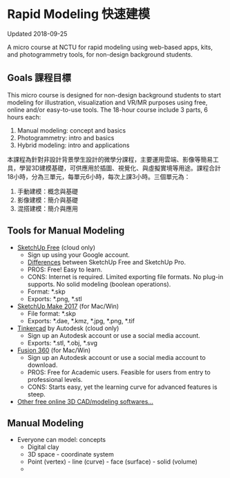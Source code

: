 # Rapid Modeling 快速建模
Updated 2018-09-25

A micro course at NCTU for rapid modeling using web-based apps, kits, and photogrammetry tools, for non-design background students.

## Goals 課程目標

This micro course is designed for non-design background students to start modeling for illustration, visualization and VR/MR purposes using free, online and/or easy-to-use tools. The 18-hour course include 3 parts, 6 hours each:

1. Manual modeling: concept and basics
2. Photogrammetry: intro and basics
3. Hybrid modeling: intro and applications

本課程為針對非設計背景學生設計的微學分課程，主要運用雲端、影像等簡易工具，學習3D建模基礎，可供應用於插圖、視覺化、與虛擬實境等用途。課程合計18小時，分為三單元，每單元6小時，每次上課3小時。三個單元為：

1. 手動建模：概念與基礎
2. 影像建模：簡介與基礎
3. 混搭建模：簡介與應用

## Tools for Manual Modeling

* [SketchUp Free](https://app.sketchup.com) (cloud only)
  * Sign up using your Google account.
  * [Differences](https://help.sketchup.com/en/sketchup/sketchup) between SketchUp Free and SketchUp Pro.
  * PROS: Free! Easy to learn.
  * CONS: Internet is required. Limited exporting file formats. No plug-in supports. No solid modeling (boolean operations).
  * Format: \*.skp
  * Exports: \*.png, \*.stl 
* [SketchUp Make 2017](https://www.sketchup.com/download/all) (for Mac/Win)
  * File format: \*.skp
  * Exports: \*.dae, \*.kmz, \*.jpg, \*.png, \*.tif
* [Tinkercad](https://www.tinkercad.com/) by Autodesk (cloud only)
  * Sign up an Autodesk account or use a social media account.
  * Exports: \*.stl, \*.obj, \*.svg
* [Fusion 360](https://www.autodesk.com/education/free-software/featured) (for Mac/Win)
  * Sign up an Autodesk account or use a social media account to download.
  * PROS: Free for Academic users. Feasible for users from entry to professional levels.
  * CONS: Starts easy, yet the learning curve for advanced features is steep.
* [Other free online 3D CAD/modeling softwares...](https://all3dp.com/1/best-free-online-cad-software/)

## Manual Modeling

* Everyone can model: concepts
  * Digital clay
  * 3D space - coordinate system
  * Point (vertex) - line (curve) - face (surface) - solid (volume)
  * 

